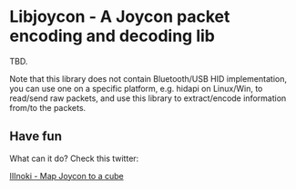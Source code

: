 # Libjoycon - A Joycon packet encoding and decoding lib

TBD.

Note that this library does not contain Bluetooth/USB HID implementation, you can use one on a specific platform, e.g. hidapi on Linux/Win, to read/send raw packets, and use this library to extract/encode information from/to the packets.

## Have fun

What can it do? Check this twitter:

[IIInoki - Map Joycon to a cube](https://twitter.com/IIInoki/status/1416239484711079938)
